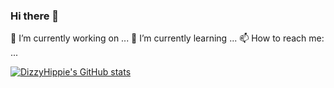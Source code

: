 ### Hi there 👋
 

🔭 I’m currently working on ...
🌱 I’m currently learning ...
📫 How to reach me: ...


[![DizzyHippie's GitHub stats](https://github-readme-stats.vercel.app/api?username=dizzyhippie&show_icons=true&hide=issues)](https://github.com/dizzyhippie/github-readme-stats)
